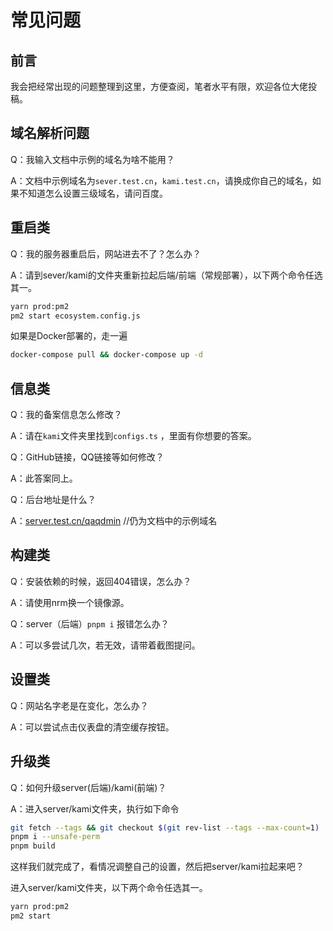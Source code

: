 # 常见问题

## 前言

我会把经常出现的问题整理到这里，方便查阅，笔者水平有限，欢迎各位大佬投稿。
## 域名解析问题
Q：我输入文档中示例的域名为啥不能用？

A：文档中示例域名为`sever.test.cn`，`kami.test.cn`，请换成你自己的域名，如果不知道怎么设置三级域名，请问百度。

## 重启类

Q：我的服务器重启后，网站进去不了？怎么办？

A：请到sever/kami的文件夹重新拉起后端/前端（常规部署），以下两个命令任选其一。

```bash
yarn prod:pm2  
pm2 start ecosystem.config.js
```

如果是Docker部署的，走一遍

```bash
docker-compose pull && docker-compose up -d 
```



## 信息类

Q：我的备案信息怎么修改？

A：请在`kami`文件夹里找到`configs.ts` ，里面有你想要的答案。



Q：GitHub链接，QQ链接等如何修改？

A：此答案同上。


Q：后台地址是什么？

A：[server.test.cn/qaqdmin](https://server.test.cn/qaqdmin)  //仍为文档中的示例域名

## 构建类

Q：安装依赖的时候，返回404错误，怎么办？

A：请使用nrm换一个镜像源。



Q：server（后端）`pnpm i` 报错怎么办？

A：可以多尝试几次，若无效，请带着截图提问。



## 设置类

Q：网站名字老是在变化，怎么办？

A：可以尝试点击仪表盘的清空缓存按钮。

## 升级类

Q：如何升级server(后端)/kami(前端)？

A：进入server/kami文件夹，执行如下命令
```bash
git fetch --tags && git checkout $(git rev-list --tags --max-count=1)
pnpm i --unsafe-perm
pnpm build
```
这样我们就完成了，看情况调整自己的设置，然后把server/kami拉起来吧？

进入server/kami文件夹，以下两个命令任选其一。
```bash
yarn prod:pm2
pm2 start
```

